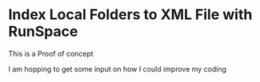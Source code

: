 # Index Local Folders to XML File with RunSpace

This is a Proof of concept

I am hopping to get some input on how I could improve my coding


